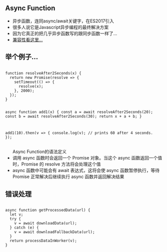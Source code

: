 <section>
    <h1>Async Function</h1>
    <ul>
        <li>异步函数，连同async/await关键字，在ES2017引入</li>
        <li>很多人说它是Javascript异步编程的最终解决方案</li>
        <li>因为它真正的把几乎异步函数写的跟同步函数一样了...</li>
        <li><a href="https://caniuse.com/#search=async" target="_blank">兼容性看这里...</a></li>
    </ul>
</section>
<section>
    <h1>举个例子...</h1>
    <pre><code>
function resolveAfter2Seconds(x) {
  return new Promise(resolve => {
    setTimeout(() => {
      resolve(x);
    }, 2000);
  });
}


async function add1(x) {
  const a = await resolveAfter2Seconds(20);
  const b = await resolveAfter2Seconds(30);
  return x + a + b;
}

add1(10).then(v => {
  console.log(v);  // prints 60 after 4 seconds.
});
    </code></pre>
    <ul>Async Function的语法定义
        <li>调用 async 函数时会返回一个 Promise 对象。当这个 async 函数返回一个值时，Promise 的 resolve 方法将会处理这个值</li>
        <li>async 函数中可能会有 await 表达式，这将会使 async 函数暂停执行，等待 Promise 正常解决后继续执行 async 函数并返回解决结果</li>
    </ul>
</section>
<section>
    <h1>错误处理</h1>
    <pre class="fragment" data-fragment-index="1"><code>
async function getProcessedData(url) {
  let v;
  try {
    v = await downloadData(url);
  } catch (e) {
    v = await downloadFallbackData(url);
  }
  return processDataInWorker(v);
}
    </code></pre>
</section>